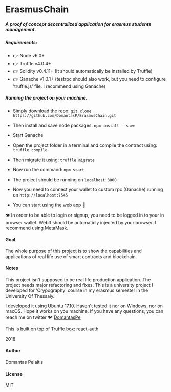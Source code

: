 # ErasmusChain

##### A proof of concept decentralized application for erasmus students management.

####

##### Requirements:

* 👉 Node v6.0+
* 👉 Truffle v4.0.4+
* 👉 Solidity v0.4.11+ (It should automatically be installed by Truffle)
* 👉 Ganache v1.0.1+ (testrpc should also work, but you need to configure 'truffle.js' file. I recommend using Ganache)

##### Running the project on your machine.

* Simply download the repo:
  `git clone https://github.com/DomantasP/ErasmusChain.git`

* Then install and save node packages:
  `npm install --save`

* Start Ganache

* Open the project folder in a terminal and compile the contract using:
  `truffle compile`

* Then migrate it using:
  `truffle migrate`

* Now run the command:
  `npm start`

* The project should be running on `localhost:3000`

* Now you need to connect your wallet to custom rpc (Ganache) running on
  `http://localhost:7545`

* You can start using the web app 🙌

👁 In order to be able to login or signup, you need to be logged in to your in browser wallet.
Web3 should be automaticly injected by your browser. I recommend using MetaMask.

#### Goal

The whole purpose of this project is to show the capabilities and applications of real life use of smart contracts and blockchain.

#### Notes

This project isn't supposed to be real life production application. The project needs major refactoring and fixes. This is a university project I developed for 'Crypography' course in my erasmus semester in the University Of Thessaly.

I developed it using Ubuntu 17.10. Haven't tested it nor on Windows, nor on macOS. Hope it works on you machine. If you have any questions, you can reach me on twitter 🐦 [DomantasPe](https://twitter.com/DomantasPe)

This is built on top of Truffle box: react-auth

2018

#### Author

Domantas Pelaitis

#### License

MIT
